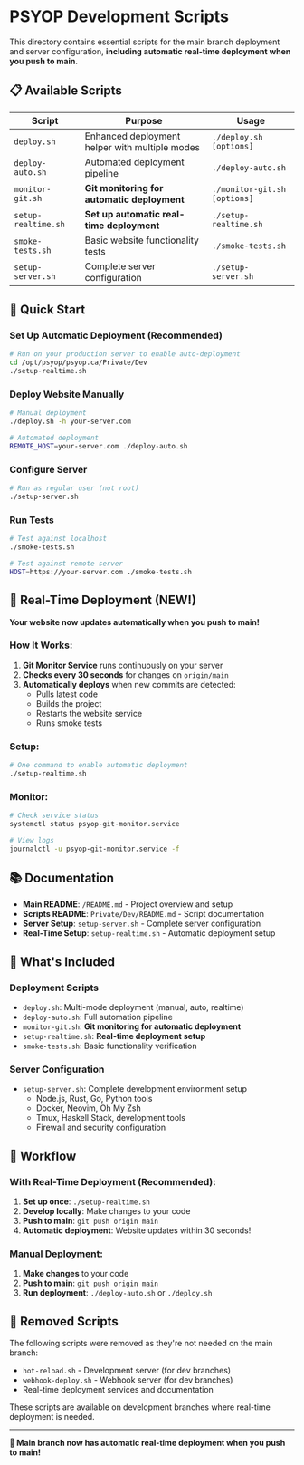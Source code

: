 # PSYOP Development Scripts

This directory contains essential scripts for the main branch deployment and server configuration, **including automatic real-time deployment when you push to main**.

## 📋 **Available Scripts**

| Script | Purpose | Usage |
|--------|---------|-------|
| `deploy.sh` | Enhanced deployment helper with multiple modes | `./deploy.sh [options]` |
| `deploy-auto.sh` | Automated deployment pipeline | `./deploy-auto.sh` |
| `monitor-git.sh` | **Git monitoring for automatic deployment** | `./monitor-git.sh [options]` |
| `setup-realtime.sh` | **Set up automatic real-time deployment** | `./setup-realtime.sh` |
| `smoke-tests.sh` | Basic website functionality tests | `./smoke-tests.sh` |
| `setup-server.sh` | Complete server configuration | `./setup-server.sh` |

## 🚀 **Quick Start**

### **Set Up Automatic Deployment (Recommended)**
```bash
# Run on your production server to enable auto-deployment
cd /opt/psyop/psyop.ca/Private/Dev
./setup-realtime.sh
```

### **Deploy Website Manually**
```bash
# Manual deployment
./deploy.sh -h your-server.com

# Automated deployment
REMOTE_HOST=your-server.com ./deploy-auto.sh
```

### **Configure Server**
```bash
# Run as regular user (not root)
./setup-server.sh
```

### **Run Tests**
```bash
# Test against localhost
./smoke-tests.sh

# Test against remote server
HOST=https://your-server.com ./smoke-tests.sh
```

## 🔄 **Real-Time Deployment (NEW!)**

**Your website now updates automatically when you push to main!**

### **How It Works:**
1. **Git Monitor Service** runs continuously on your server
2. **Checks every 30 seconds** for changes on `origin/main`
3. **Automatically deploys** when new commits are detected:
   - Pulls latest code
   - Builds the project
   - Restarts the website service
   - Runs smoke tests

### **Setup:**
```bash
# One command to enable automatic deployment
./setup-realtime.sh
```

### **Monitor:**
```bash
# Check service status
systemctl status psyop-git-monitor.service

# View logs
journalctl -u psyop-git-monitor.service -f
```

## 📚 **Documentation**

- **Main README**: `/README.md` - Project overview and setup
- **Scripts README**: `Private/Dev/README.md` - Script documentation
- **Server Setup**: `setup-server.sh` - Complete server configuration
- **Real-Time Setup**: `setup-realtime.sh` - Automatic deployment setup

## 🔧 **What's Included**

### **Deployment Scripts**
- `deploy.sh`: Multi-mode deployment (manual, auto, realtime)
- `deploy-auto.sh`: Full automation pipeline
- `monitor-git.sh`: **Git monitoring for automatic deployment**
- `setup-realtime.sh`: **Real-time deployment setup**
- `smoke-tests.sh`: Basic functionality verification

### **Server Configuration**
- `setup-server.sh`: Complete development environment setup
  - Node.js, Rust, Go, Python tools
  - Docker, Neovim, Oh My Zsh
  - Tmux, Haskell Stack, development tools
  - Firewall and security configuration

## 🎯 **Workflow**

### **With Real-Time Deployment (Recommended):**
1. **Set up once**: `./setup-realtime.sh`
2. **Develop locally**: Make changes to your code
3. **Push to main**: `git push origin main`
4. **Automatic deployment**: Website updates within 30 seconds!

### **Manual Deployment:**
1. **Make changes** to your code
2. **Push to main**: `git push origin main`
3. **Run deployment**: `./deploy-auto.sh` or `./deploy.sh`

## 🚫 **Removed Scripts**

The following scripts were removed as they're not needed on the main branch:
- `hot-reload.sh` - Development server (for dev branches)
- `webhook-deploy.sh` - Webhook server (for dev branches)
- Real-time deployment services and documentation

These scripts are available on development branches where real-time deployment is needed.

---

**🎉 Main branch now has automatic real-time deployment when you push to main!**
